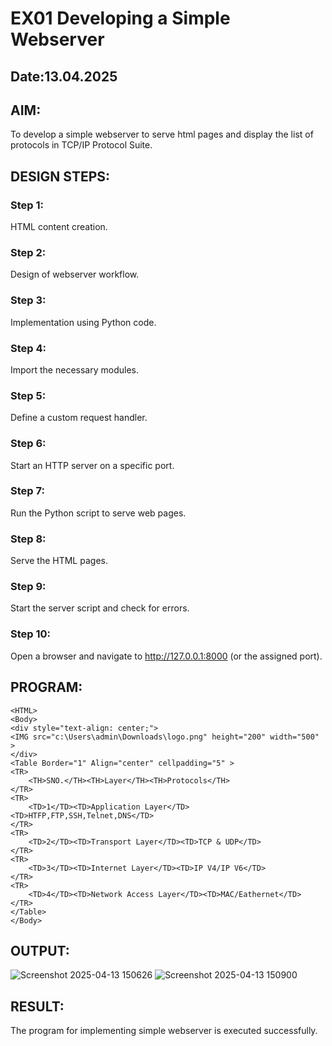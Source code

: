 # EX01 Developing a Simple Webserver
## Date:13.04.2025

## AIM:
To develop a simple webserver to serve html pages and display the list of protocols in TCP/IP Protocol Suite.

## DESIGN STEPS:
### Step 1: 
HTML content creation.

### Step 2:
Design of webserver workflow.

### Step 3:
Implementation using Python code.

### Step 4:
Import the necessary modules.

### Step 5:
Define a custom request handler.

### Step 6:
Start an HTTP server on a specific port.

### Step 7:
Run the Python script to serve web pages.

### Step 8:
Serve the HTML pages.

### Step 9:
Start the server script and check for errors.

### Step 10:
Open a browser and navigate to http://127.0.0.1:8000 (or the assigned port).

## PROGRAM:
```
<HTML>
<Body>
<div style="text-align: center;">
<IMG src="c:\Users\admin\Downloads\logo.png" height="200" width="500" >
</div>
<Table Border="1" Align="center" cellpadding="5" >    
<TR>
    <TH>SNO.</TH><TH>Layer</TH><TH>Protocols</TH>
</TR>
<TR>
    <TD>1</TD><TD>Application Layer</TD><TD>HTFP,FTP,SSH,Telnet,DNS</TD>
</TR>
<TR>
    <TD>2</TD><TD>Transport Layer</TD><TD>TCP & UDP</TD>
</TR> 
<TR>
    <TD>3</TD><TD>Internet Layer</TD><TD>IP V4/IP V6</TD>
</TR>
<TR>
    <TD>4</TD><TD>Network Access Layer</TD><TD>MAC/Eathernet</TD>
</TR>
</Table>
</Body>
```


## OUTPUT:
![Screenshot 2025-04-13 150626](https://github.com/user-attachments/assets/b87f32cd-f3ee-4c39-92f2-3d4d08cb3817)
![Screenshot 2025-04-13 150900](https://github.com/user-attachments/assets/a7366b7c-bb83-4352-9fe9-45e7f5b1bac9)


## RESULT:
The program for implementing simple webserver is executed successfully.
